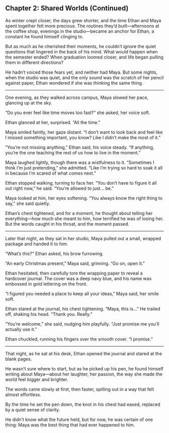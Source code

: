 ## Chapter 2: Shared Worlds (Continued)  

As winter crept closer, the days grew shorter, and the time Ethan and Maya spent together felt more precious. The routines they’d built—afternoons at the coffee shop, evenings in the studio—became an anchor for Ethan, a constant he found himself clinging to.  

But as much as he cherished their moments, he couldn’t ignore the quiet questions that lingered in the back of his mind. What would happen when the semester ended? When graduation loomed closer, and life began pulling them in different directions?  

He hadn’t voiced those fears yet, and neither had Maya. But some nights, when the studio was quiet, and the only sound was the scratch of her pencil against paper, Ethan wondered if she was thinking the same thing.  

---

One evening, as they walked across campus, Maya slowed her pace, glancing up at the sky.  

“Do you ever feel like time moves too fast?” she asked, her voice soft.  

Ethan glanced at her, surprised. “All the time.”  

Maya smiled faintly, her gaze distant. “I don’t want to look back and feel like I missed something important, you know? Like I didn’t make the most of it.”  

“You’re not missing anything,” Ethan said, his voice steady. “If anything, you’re the one teaching the rest of us how to live in the moment.”  

Maya laughed lightly, though there was a wistfulness to it. “Sometimes I think I’m just pretending,” she admitted. “Like I’m trying so hard to soak it all in because I’m scared of what comes next.”  

Ethan stopped walking, turning to face her. “You don’t have to figure it all out right now,” he said. “You’re allowed to just… be.”  

Maya looked at him, her eyes softening. “You always know the right thing to say,” she said quietly.  

Ethan’s chest tightened, and for a moment, he thought about telling her everything—how much she meant to him, how terrified he was of losing her. But the words caught in his throat, and the moment passed.  

---

Later that night, as they sat in her studio, Maya pulled out a small, wrapped package and handed it to him.  

“What’s this?” Ethan asked, his brow furrowing.  

“An early Christmas present,” Maya said, grinning. “Go on, open it.”  

Ethan hesitated, then carefully tore the wrapping paper to reveal a hardcover journal. The cover was a deep navy blue, and his name was embossed in gold lettering on the front.  

“I figured you needed a place to keep all your ideas,” Maya said, her smile soft.  

Ethan stared at the journal, his chest tightening. “Maya, this is…” He trailed off, shaking his head. “Thank you. Really.”  

“You’re welcome,” she said, nudging him playfully. “Just promise me you’ll actually use it.”  

Ethan chuckled, running his fingers over the smooth cover. “I promise.”  

---

That night, as he sat at his desk, Ethan opened the journal and stared at the blank pages.  

He wasn’t sure where to start, but as he picked up his pen, he found himself writing about Maya—about her laughter, her passion, the way she made the world feel bigger and brighter.  

The words came slowly at first, then faster, spilling out in a way that felt almost effortless.  

By the time he set the pen down, the knot in his chest had eased, replaced by a quiet sense of clarity.  

He didn’t know what the future held, but for now, he was certain of one thing: Maya was the best thing that had ever happened to him.  

